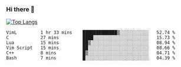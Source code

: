 ### Hi there 👋

<!--
**3Xpl0it3r/3Xpl0it3r** is a ✨ _special_ ✨ repository because its `README.md` (this file) appears on your GitHub profile.

Here are some ideas to get you started:

- 🔭 I’m currently working on ...
- 🌱 I’m currently learning ...
- 👯 I’m looking to collaborate on ...
- 🤔 I’m looking for help with ...
- 💬 Ask me about ...
- 📫 How to reach me: ...
- 😄 Pronouns: ...
- ⚡ Fun fact: ...
-->


[![Top Langs](https://github-readme-stats.vercel.app/api/top-langs/?username=3Xpl0it3r&layout=compact)](https://github.com/3Xpl0it3r/3Xpl0it3r)

<!--START_SECTION:waka-->

```text
VimL         1 hr 33 mins    █████████████▒░░░░░░░░░░░   52.74 %
C            27 mins         ████░░░░░░░░░░░░░░░░░░░░░   15.73 %
Lua          15 mins         ██▒░░░░░░░░░░░░░░░░░░░░░░   08.94 %
Vim Script   15 mins         ██░░░░░░░░░░░░░░░░░░░░░░░   08.66 %
C++          8 mins          █▒░░░░░░░░░░░░░░░░░░░░░░░   04.71 %
Bash         7 mins          █░░░░░░░░░░░░░░░░░░░░░░░░   04.39 %
```

<!--END_SECTION:waka-->
